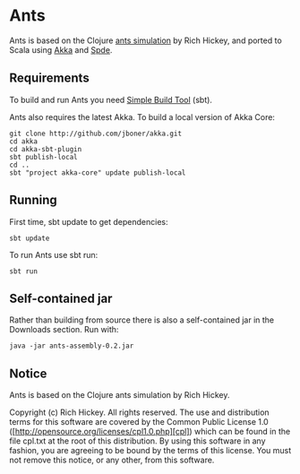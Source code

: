 Ants
====

Ants is based on the Clojure [ants simulation][ants.clj] by Rich Hickey, and ported to Scala using [Akka][akka] and [Spde][spde].

[ants.clj]:http://clojure.googlegroups.com/web/ants.clj
[akka]:http://akkasource.org
[spde]:http://technically.us/spde/


Requirements
------------

To build and run Ants you need [Simple Build Tool][sbt] (sbt).

[sbt]: http://code.google.com/p/simple-build-tool/


Ants also requires the latest Akka. To build a local version of Akka Core:

    git clone http://github.com/jboner/akka.git
    cd akka
    cd akka-sbt-plugin
    sbt publish-local
    cd ..
    sbt "project akka-core" update publish-local


Running
-------

First time, sbt update to get dependencies:

    sbt update

To run Ants use sbt run:

    sbt run


Self-contained jar
------------------

Rather than building from source there is also a self-contained jar in the Downloads section. Run with:

    java -jar ants-assembly-0.2.jar


Notice
------

Ants is based on the Clojure ants simulation by Rich Hickey.

Copyright (c) Rich Hickey. All rights reserved.
The use and distribution terms for this software are covered by the
Common Public License 1.0 ([http://opensource.org/licenses/cpl1.0.php][cpl])
which can be found in the file cpl.txt at the root of this distribution.
By using this software in any fashion, you are agreeing to be bound by
the terms of this license.
You must not remove this notice, or any other, from this software.

[cpl]: http://opensource.org/licenses/cpl1.0.php